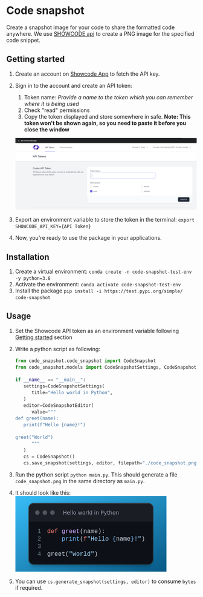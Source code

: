 # Code snapshot

Create a snapshot image for your code to share the formatted code anywhere. We use [SHOWCODE api](https://api.showcode.app) to create a PNG image for the specified code snippet.

## Getting started

1. Create an account on [Showcode App](https://api.showcode.app/register) to fetch the API key.
1. Sign in to the account and create an API token:
   1. Token name: _Provide a name to the token which you can remember where it is being used_
   1. Check "read" permissions
   1. Copy the token displayed and store somewhere in safe. __Note: This token won't be shown again, so you need to paste it before you close the window__

   ![Create API token snapshot](https://github.com/ainomic/code-snapshot/blob/0.1.3/Showcode_API_token.png)
1. Export an environment variable to store the token in the terminal: `export SHOWCODE_API_KEY={API Token}`
1. Now, you're ready to use the package in your applications.

## Installation

1. Create a virtual environment: `conda create -n code-snapshot-test-env -y python=3.8`
1. Activate the environment: `conda activate code-snapshot-test-env`
1. Install the package `pip install -i https://test.pypi.org/simple/ code-snapshot`

## Usage

1. Set the Showcode API token as an environment variable following [Getting started](#getting-started) section
1. Write a python script as following:

   ```python
   from code_snapshot.code_snapshot import CodeSnapshot
   from code_snapshot.models import CodeSnapshotSettings, CodeSnapshotEditor

   if __name__ == "__main__":
      settings=CodeSnapshotSettings(
         title="Hello world in Python",
      )
      editor=CodeSnapshotEditor(
         value="""
   def greet(name):
      print(f"Hello {name}!")

   greet("World")
         """
      )
      cs = CodeSnapshot()
      cs.save_snapshot(settings, editor, filepath="./code_snapshot.png")

   ```

1. Run the python script `python main.py`. This should generate a file `code_snapshot.png` in the same directory as `main.py`.
1. It should look like this:
   ![code_snapshot](code_snapshot.png)
1. You can use `cs.generate_snapshot(settings, editor)` to consume `bytes` if required.
